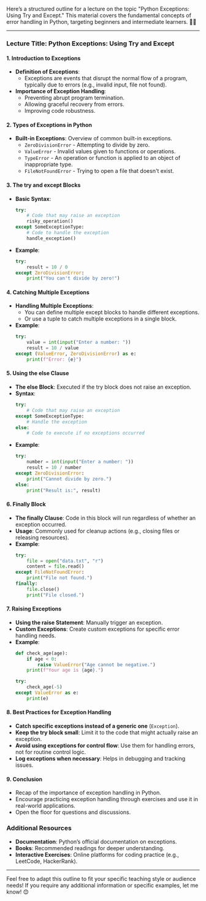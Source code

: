 Here’s a structured outline for a lecture on the topic "Python Exceptions: Using Try and Except." This material covers the fundamental concepts of error handling in Python, targeting beginners and intermediate learners. 🚀🐍

---

### Lecture Title: Python Exceptions: Using Try and Except

#### 1. Introduction to Exceptions
- **Definition of Exceptions**: 
  - Exceptions are events that disrupt the normal flow of a program, typically due to errors (e.g., invalid input, file not found).
- **Importance of Exception Handling**:
  - Preventing abrupt program termination.
  - Allowing graceful recovery from errors.
  - Improving code robustness.

#### 2. Types of Exceptions in Python
- **Built-in Exceptions**: Overview of common built-in exceptions.
  - `ZeroDivisionError` - Attempting to divide by zero.
  - `ValueError` - Invalid values given to functions or operations.
  - `TypeError` - An operation or function is applied to an object of inappropriate type.
  - `FileNotFoundError` - Trying to open a file that doesn't exist.

#### 3. The try and except Blocks
- **Basic Syntax**:
  ```python
  try:
      # Code that may raise an exception
      risky_operation()
  except SomeExceptionType:
      # Code to handle the exception
      handle_exception()
  ```
- **Example**:
  ```python
  try:
      result = 10 / 0
  except ZeroDivisionError:
      print("You can't divide by zero!")
  ```

#### 4. Catching Multiple Exceptions
- **Handling Multiple Exceptions**:
  - You can define multiple except blocks to handle different exceptions.
  - Or use a tuple to catch multiple exceptions in a single block.
- **Example**:
  ```python
  try:
      value = int(input("Enter a number: "))
      result = 10 / value
  except (ValueError, ZeroDivisionError) as e:
      print(f"Error: {e}")
  ```

#### 5. Using the else Clause
- **The else Block**: Executed if the try block does not raise an exception.
- **Syntax**:
  ```python
  try:
      # Code that may raise an exception
  except SomeExceptionType:
      # Handle the exception
  else:
      # Code to execute if no exceptions occurred
  ```
- **Example**:
  ```python
  try:
      number = int(input("Enter a number: "))
      result = 10 / number
  except ZeroDivisionError:
      print("Cannot divide by zero.")
  else:
      print("Result is:", result)
  ```

#### 6. Finally Block 
- **The finally Clause**: Code in this block will run regardless of whether an exception occurred.
- **Usage**: Commonly used for cleanup actions (e.g., closing files or releasing resources).
- **Example**:
  ```python
  try:
      file = open("data.txt", "r")
      content = file.read()
  except FileNotFoundError:
      print("File not found.")
  finally:
      file.close()
      print("File closed.")
  ```

#### 7. Raising Exceptions
- **Using the raise Statement**: Manually trigger an exception.
- **Custom Exceptions**: Create custom exceptions for specific error handling needs.
- **Example**:
  ```python
  def check_age(age):
      if age < 0:
          raise ValueError("Age cannot be negative.")
      print(f"Your age is {age}.")

  try:
      check_age(-5)
  except ValueError as e:
      print(e)
  ```

#### 8. Best Practices for Exception Handling
- **Catch specific exceptions instead of a generic one** (`Exception`).
- **Keep the try block small**: Limit it to the code that might actually raise an exception.
- **Avoid using exceptions for control flow**: Use them for handling errors, not for routine control logic.
- **Log exceptions when necessary**: Helps in debugging and tracking issues.

#### 9. Conclusion
- Recap of the importance of exception handling in Python.
- Encourage practicing exception handling through exercises and use it in real-world applications.
- Open the floor for questions and discussions.

### Additional Resources
- **Documentation**: Python’s official documentation on exceptions.
- **Books**: Recommended readings for deeper understanding.
- **Interactive Exercises**: Online platforms for coding practice (e.g., LeetCode, HackerRank).

---

Feel free to adapt this outline to fit your specific teaching style or audience needs! If you require any additional information or specific examples, let me know! 😊

